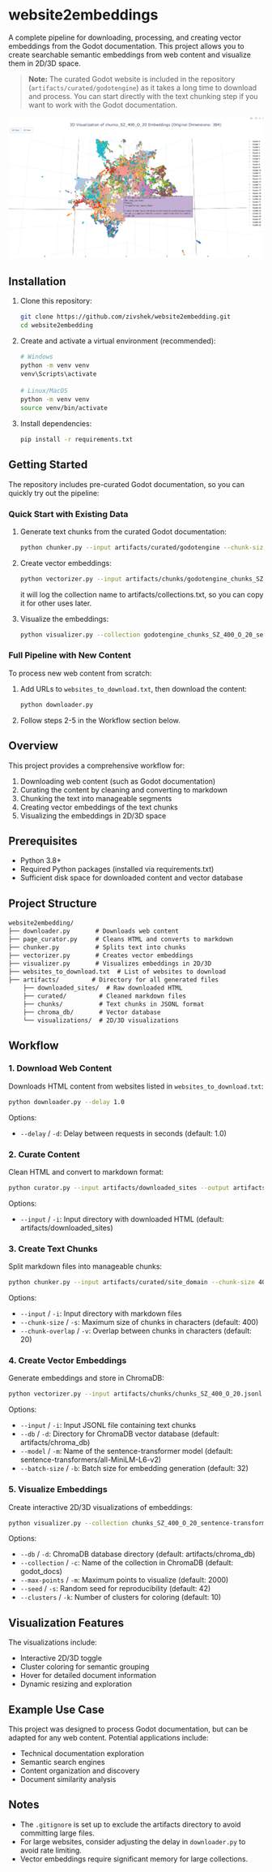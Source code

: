 # website2embeddings

A complete pipeline for downloading, processing, and creating vector embeddings from the Godot documentation. This project allows you to create searchable semantic embeddings from web content and visualize them in 2D/3D space.

> **Note:** The curated Godot website is included in the repository (`artifacts/curated/godotengine`) as it takes a long time to download and process. You can start directly with the text chunking step if you want to work with the Godot documentation.

![Visualization Screenshot](assets/visualization_screenshot.png)

## Installation

1. Clone this repository:
   ```bash
   git clone https://github.com/zivshek/website2embedding.git
   cd website2embedding
   ```

2. Create and activate a virtual environment (recommended):
   ```bash
   # Windows
   python -m venv venv
   venv\Scripts\activate

   # Linux/MacOS
   python -m venv venv
   source venv/bin/activate
   ```

3. Install dependencies:
   ```bash
   pip install -r requirements.txt
   ```

## Getting Started

The repository includes pre-curated Godot documentation, so you can quickly try out the pipeline:

### Quick Start with Existing Data

1. Generate text chunks from the curated Godot documentation:
   ```bash
   python chunker.py --input artifacts/curated/godotengine --chunk-size 400 --chunk-overlap 20
   ```

2. Create vector embeddings:
   ```bash
   python vectorizer.py --input artifacts/chunks/godotengine_chunks_SZ_400_O_20.jsonl
   ```
   it will log the collection name to artifacts/collections.txt, so you can copy it for other uses later.

3. Visualize the embeddings:
   ```bash
   python visualizer.py --collection godotengine_chunks_SZ_400_O_20_sentence-transformers_all-MiniLM-L6-v2
   ```

### Full Pipeline with New Content

To process new web content from scratch:

1. Add URLs to `websites_to_download.txt`, then download the content:
   ```bash
   python downloader.py
   ```

2. Follow steps 2-5 in the Workflow section below.

## Overview

This project provides a comprehensive workflow for:

1. Downloading web content (such as Godot documentation)
2. Curating the content by cleaning and converting to markdown
3. Chunking the text into manageable segments
4. Creating vector embeddings of the text chunks
5. Visualizing the embeddings in 2D/3D space

## Prerequisites

- Python 3.8+
- Required Python packages (installed via requirements.txt)
- Sufficient disk space for downloaded content and vector database

## Project Structure

```
website2embedding/
├── downloader.py       # Downloads web content
├── page_curator.py     # Cleans HTML and converts to markdown
├── chunker.py          # Splits text into chunks
├── vectorizer.py       # Creates vector embeddings
├── visualizer.py       # Visualizes embeddings in 2D/3D
├── websites_to_download.txt  # List of websites to download
├── artifacts/         # Directory for all generated files
    ├── downloaded_sites/  # Raw downloaded HTML
    ├── curated/         # Cleaned markdown files
    ├── chunks/          # Text chunks in JSONL format
    ├── chroma_db/       # Vector database
    └── visualizations/  # 2D/3D visualizations
```

## Workflow

### 1. Download Web Content

Downloads HTML content from websites listed in `websites_to_download.txt`:

```bash
python downloader.py --delay 1.0
```

Options:
- `--delay` / `-d`: Delay between requests in seconds (default: 1.0)

### 2. Curate Content

Clean HTML and convert to markdown format:

```bash
python curator.py --input artifacts/downloaded_sites --output artifacts/curated/site_domain
```

Options:
- `--input` / `-i`: Input directory with downloaded HTML (default: artifacts/downloaded_sites)

### 3. Create Text Chunks

Split markdown files into manageable chunks:

```bash
python chunker.py --input artifacts/curated/site_domain --chunk-size 400 --chunk-overlap 20
```

Options:
- `--input` / `-i`: Input directory with markdown files
- `--chunk-size` / `-s`: Maximum size of chunks in characters (default: 400)
- `--chunk-overlap` / `-v`: Overlap between chunks in characters (default: 20)

### 4. Create Vector Embeddings

Generate embeddings and store in ChromaDB:

```bash
python vectorizer.py --input artifacts/chunks/chunks_SZ_400_O_20.jsonl --db artifacts/chroma_db
```

Options:
- `--input` / `-i`: Input JSONL file containing text chunks
- `--db` / `-d`: Directory for ChromaDB vector database (default: artifacts/chroma_db)
- `--model` / `-m`: Name of the sentence-transformer model (default: sentence-transformers/all-MiniLM-L6-v2)
- `--batch-size` / `-b`: Batch size for embedding generation (default: 32)

### 5. Visualize Embeddings

Create interactive 2D/3D visualizations of embeddings:

```bash
python visualizer.py --collection chunks_SZ_400_O_20_sentence-transformers_all-MiniLM-L6-v2
```

Options:
- `--db` / `-d`: ChromaDB database directory (default: artifacts/chroma_db)
- `--collection` / `-c`: Name of the collection in ChromaDB (default: godot_docs)
- `--max-points` / `-m`: Maximum points to visualize (default: 2000)
- `--seed` / `-s`: Random seed for reproducibility (default: 42)
- `--clusters` / `-k`: Number of clusters for coloring (default: 10)

## Visualization Features

The visualizations include:
- Interactive 2D/3D toggle
- Cluster coloring for semantic grouping
- Hover for detailed document information
- Dynamic resizing and exploration

## Example Use Case

This project was designed to process Godot documentation, but can be adapted for any web content. Potential applications include:
- Technical documentation exploration
- Semantic search engines
- Content organization and discovery
- Document similarity analysis

## Notes

- The `.gitignore` is set up to exclude the artifacts directory to avoid committing large files.
- For large websites, consider adjusting the delay in `downloader.py` to avoid rate limiting.
- Vector embeddings require significant memory for large collections.